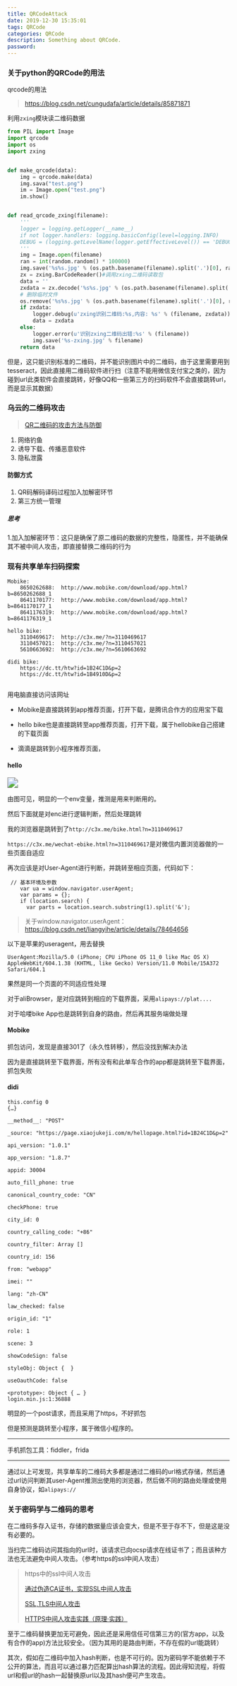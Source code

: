 ```yaml
---
title: QRCodeAttack
date: 2019-12-30 15:35:01
tags: QRCode
categories: QRCode
description: Something about QRCode.
password:
---
```














### 关于python的QRCode的用法



qrcode的用法

> https://blog.csdn.net/cungudafa/article/details/85871871
>
> 



利用`zxing`模块读二维码数据

```python
from PIL import Image
import qrcode
import os
import zxing


def make_qrcode(data):
    img = qrcode.make(data)
    img.sava("test.png")
    im = Image.open("test.png")
    im.show()


def read_qrcode_zxing(filename):
    '''
    logger = logging.getLogger(__name__)
    if not logger.handlers: logging.basicConfig(level=logging.INFO)
    DEBUG = (logging.getLevelName(logger.getEffectiveLevel()) == 'DEBUG')
    '''
    img = Image.open(filename)
    ran = int(random.random() * 100000)
    img.save('%s%s.jpg' % (os.path.basename(filename).split('.')[0], ran))
    zx = zxing.BarCodeReader()#调用zxing二维码读取包
    data = ''
    zxdata = zx.decode('%s%s.jpg' % (os.path.basename(filename).split('.')[0], ran))#图片解码
    # 删除临时文件
    os.remove('%s%s.jpg' % (os.path.basename(filename).split('.')[0], ran))
    if zxdata:
        logger.debug(u'zxing识别二维码:%s,内容: %s' % (filename, zxdata))
        data = zxdata
    else:
        logger.error(u'识别zxing二维码出错:%s' % (filename))
        img.save('%s-zxing.jpg' % filename)
    return data
```

但是，这只能识别标准的二维码，并不能识别图片中的二维码，由于这里需要用到tesseract，因此直接用二维码软件进行扫（注意不能用微信支付宝之类的，因为碰到url此类软件会直接跳转，好像QQ和一些第三方的扫码软件不会直接跳转url，而是显示其数据）



### 乌云的二维码攻击

>  [QR二维码的攻击方法与防御](https://wooyun.js.org/drops/QR二维码的攻击方法与防御.html)

1. 网络钓鱼
2. 诱导下载、传播恶意软件
3. 隐私泄露



#### 防御方式

1. QR码解码译码过程加入加解密环节
2. 第三方统一管理



##### 思考

1.加入加解密环节：这只是确保了原二维码的数据的完整性，隐匿性，并不能确保其不被中间人攻击，即直接替换二维码的行为







### 现有共享单车扫码探索



```
Mobike:
	8650262688:	 http://www.mobike.com/download/app.html?b=8650262688_1
	8641170177:	 http://www.mobike.com/download/app.html?b=8641170177_1
	8641176319:  http://www.mobike.com/download/app.html?b=8641176319_1
	
hello bike:
	3110469617:  http://c3x.me/?n=3110469617
	3110457021:  http://c3x.me/?n=3110457021
	5610663692:	 http://c3x.me/?n=5610663692
	
didi bike:
	https://dc.tt/htw?id=1B24C1D&p=2
	https://dc.tt/htw?id=1B4910D&p=2
	
```



用电脑直接访问该网址

* Mobike是直接跳转到app推荐页面，打开下载，是腾讯合作方的应用宝下载

* hello bike也是直接跳转至app推荐页面，打开下载，属于hellobike自己搭建的下载页面

* 滴滴是跳转到小程序推荐页面，

  

#### hello 



<img src="QRCodeAttack\11.jpg" style="zoom:150%;" />



由图可见，明显的一个env变量，推测是用来判断用的。

然后下面就是对enc进行逻辑判断，然后处理跳转

我的浏览器是跳转到了`http://c3x.me/bike.html?n=3110469617`

`https://c3x.me/wechat-ebike.html?n=3110469617`是对微信内置浏览器做的一些页面自适应

再次应该是对User-Agent进行判断，并跳转至相应页面，代码如下：

```
 // 基本环境及参数
    var ua = window.navigator.userAgent;
    var params = {};
    if (location.search) {
      var parts = location.search.substring(1).split('&');
```

> 关于window.navigator.userAgent：https://blog.csdn.net/liangyihe/article/details/78464656

以下是苹果的useragent，用去替换

```
UserAgent:Mozilla/5.0 (iPhone; CPU iPhone OS 11_0 like Mac OS X) AppleWebKit/604.1.38 (KHTML, like Gecko) Version/11.0 Mobile/15A372 Safari/604.1

```

果然是同一个页面的不同适应性处理

对于aliBrowser，是对应跳转到相应的下载界面，采用`alipays://plat....`

对于哈喽bike App也是跳转到自身的路由，然后再其服务端做处理



#### Mobike

抓包访问，发现是直接301了（永久性转移），然后没找到解决办法

因为是直接跳转至下载界面，所有没有和此单车合作的app都是跳转至下载界面，抓包失败





#### didi

```
this.config 0  
{…}

__method__: "POST"

_source: "https://page.xiaojukeji.com/m/hellopage.html?id=1B24C1D&p=2"

api_version: "1.0.1"

app_version: "1.8.7"

appid: 30004

auto_fill_phone: true

canonical_country_code: "CN"

checkPhone: true

city_id: 0

country_calling_code: "+86"

country_filter: Array []

country_id: 156

from: "webapp"

imei: ""

lang: "zh-CN"

law_checked: false

origin_id: "1"

role: 1

scene: 3

showCodeSign: false

styleObj: Object {  }

useOauthCode: false

<prototype>: Object { … }
login.min.js:1:36888

```

明显的一个post请求，而且采用了https，不好抓包

但是预测是跳转至小程序，属于微信小程序的。



------

手机抓包工具：fiddler，frida

------

通过以上可发现，共享单车的二维码大多都是通过二维码的url格式存储，然后通过url访问判断其user-Agent推测出使用的浏览器，然后做不同的路由处理或使用自身协议，如`alipays://`



### 关于密码学与二维码的思考

在二维码多存入证书，存储的数据量应该会变大，但是不至于存不下，但是这是没有必要的。

当扫完二维码访问其指向的url时，该请求已向ocsp请求在线证书了；而且该种方法也无法避免中间人攻击。（参考https的ssl中间人攻击）

> https中的ssl中间人攻击
>
> [通过伪造CA证书，实现SSL中间人攻击](https://blog.csdn.net/u013152718/article/details/47081541)
>
> [SSL,TLS中间人攻击](https://blog.csdn.net/qq_26090065/article/details/81256662)
>
> [HTTPS中间人攻击实践（原理·实践）](https://www.cnblogs.com/lulianqi/p/10558719.html)
>
> 

至于二维码替换更加无可避免，因此还是采用信任可信第三方的(官方app，以及有合作的app)方法比较安全。（因为其用的是路由判断，不存在假的url能跳转）

其次，假如在二维码中加入hash判断，也是不可行的。因为密码学不能依赖于不公开的算法，而且可以通过暴力匹配算出hash算法的流程。因此得知流程，将假url和假url的hash一起替换原url以及其hash便可产生攻击。